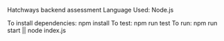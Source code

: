 Hatchways backend assessment
Language Used: Node.js

To install dependencies: npm install
To test: npm run test
To run: npm run start || node index.js
